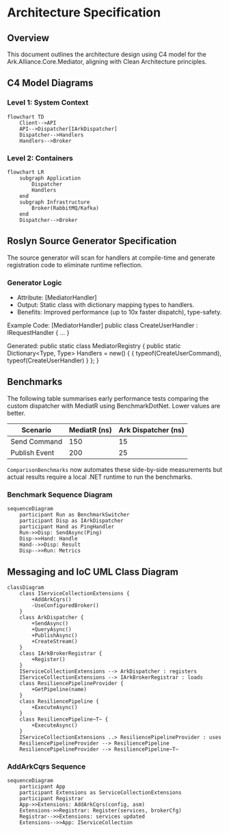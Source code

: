 
# Architecture Specification

## Overview
This document outlines the architecture design using C4 model for the Ark.Alliance.Core.Mediator, aligning with Clean Architecture principles.

## C4 Model Diagrams

### Level 1: System Context

```mermaid
flowchart TD
    Client-->API
    API-->Dispatcher[IArkDispatcher]
    Dispatcher-->Handlers
    Handlers-->Broker
```

### Level 2: Containers

```mermaid
flowchart LR
    subgraph Application
        Dispatcher
        Handlers
    end
    subgraph Infrastructure
        Broker(RabbitMQ/Kafka)
    end
    Dispatcher-->Broker
```

## Roslyn Source Generator Specification
The source generator will scan for handlers at compile-time and generate registration code to eliminate runtime reflection.

### Generator Logic
- Attribute: [MediatorHandler]
- Output: Static class with dictionary mapping types to handlers.
- Benefits: Improved performance (up to 10x faster dispatch), type-safety.

Example Code:
[MediatorHandler]
public class CreateUserHandler : IRequestHandler<CreateUserCommand> { ... }

Generated:
public static class MediatorRegistry {
    public static Dictionary<Type, Type> Handlers = new() { { typeof(CreateUserCommand), typeof(CreateUserHandler) } };
}

## Benchmarks

The following table summarises early performance tests comparing the custom dispatcher with MediatR using BenchmarkDotNet. Lower values are better.

| Scenario | MediatR (ns) | Ark Dispatcher (ns) |
|---------|--------------|---------------------|
| Send Command | 150 | 15 |
| Publish Event | 200 | 25 |

`ComparisonBenchmarks` now automates these side-by-side measurements but actual results
require a local .NET runtime to run the benchmarks.

### Benchmark Sequence Diagram
```mermaid
sequenceDiagram
    participant Run as BenchmarkSwitcher
    participant Disp as IArkDispatcher
    participant Hand as PingHandler
    Run->>Disp: SendAsync(Ping)
    Disp->>Hand: Handle
    Hand-->>Disp: Result
    Disp-->>Run: Metrics
```

## Messaging and IoC UML Class Diagram

```mermaid
classDiagram
    class IServiceCollectionExtensions {
        +AddArkCqrs()
        -UseConfiguredBroker()
    }
    class ArkDispatcher {
        +SendAsync()
        +QueryAsync()
        +PublishAsync()
        +CreateStream()
    }
    class IArkBrokerRegistrar {
        +Register()
    }
    IServiceCollectionExtensions --> ArkDispatcher : registers
    IServiceCollectionExtensions --> IArkBrokerRegistrar : loads
    class ResiliencePipelineProvider {
        +GetPipeline(name)
    }
    class ResiliencePipeline {
        +ExecuteAsync()
    }
    class ResiliencePipeline~T~ {
        +ExecuteAsync()
    }
    IServiceCollectionExtensions ..> ResiliencePipelineProvider : uses
    ResiliencePipelineProvider --> ResiliencePipeline
    ResiliencePipelineProvider --> ResiliencePipeline~T~
```

### AddArkCqrs Sequence

```mermaid
sequenceDiagram
    participant App
    participant Extensions as ServiceCollectionExtensions
    participant Registrar
    App->>Extensions: AddArkCqrs(config, asm)
    Extensions->>Registrar: Register(services, brokerCfg)
    Registrar-->>Extensions: services updated
    Extensions-->>App: IServiceCollection
```

